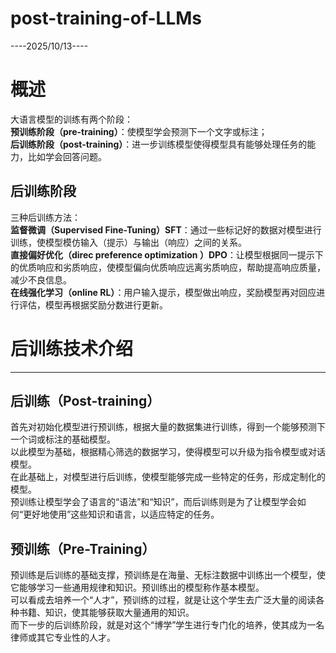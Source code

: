 # post-training-of-LLMs
----2025/10/13----
# 概述
大语言模型的训练有两个阶段：  
 **预训练阶段（pre-training）**：使模型学会预测下一个文字或标注；  
 **后训练阶段（post-training）**：进一步训练模型使得模型具有能够处理任务的能力，比如学会回答问题。
## 后训练阶段
三种后训练方法：  
**监督微调（Supervised Fine-Tuning）SFT**：通过一些标记好的数据对模型进行训练，使模型模仿输入（提示）与输出（响应）之间的关系。  
**直接偏好优化（direc preference optimization ）DPO**：让模型根据同一提示下的优质响应和劣质响应，使模型偏向优质响应远离劣质响应，帮助提高响应质量，减少不良信息。  
**在线强化学习（online RL）**：用户输入提示，模型做出响应，奖励模型再对回应进行评估，模型再根据奖励分数进行更新。

# 后训练技术介绍 
-----------------------------------
## 后训练（Post-training）
首先对初始化模型进行预训练，根据大量的数据集进行训练，得到一个能够预测下一个词或标注的基础模型。  
以此模型为基础，根据精心筛选的数据学习，使得模型可以升级为指令模型或对话模型。  
在此基础上，对模型进行后训练，使模型能够完成一些特定的任务，形成定制化的模型。  
预训练让模型学会了语言的“语法”和“知识”，而后训练则是为了让模型学会如何“更好地使用”这些知识和语言，以适应特定的任务。
## 预训练（Pre-Training）
预训练是后训练的基础支撑，预训练是在海量、无标注数据中训练出一个模型，使它能够学习一些通用规律和知识。预训练出的模型称作基本模型。  
可以看成去培养一个“人才”，预训练的过程，就是让这个学生去广泛大量的阅读各种书籍、知识，使其能够获取大量通用的知识。  
而下一步的后训练阶段，就是对这个“博学”学生进行专门化的培养，使其成为一名律师或其它专业性的人才。



  
  

